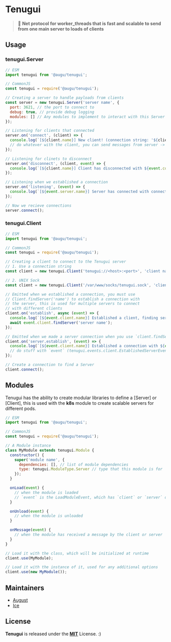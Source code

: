 # Tenugui
> :peacock: **Net protocol for worker_threads that is fast and scalable to send from one main server to loads of clients**

## Usage
### tenugui.Server
```js
// ESM
import tenugui from '@augu/tenugui';

// CommonJS
const tenugui = require('@augu/tenugui');

// Creating a server to handle payloads from clients
const server = new tenugui.Server('server name', {
  port: 3621, // the port to connect to
  debug: true, // provide debug logging
  modules: [] // Any modules to implement to interact with this Server
});

// Listening for clients that connected
server.on('connect', (client) => {
  console.log(`[${client.name}] New client! (connection string: '${client.connection}'`);
  // do whatever with the client, you can send messages from server -> <- client
});

// Listening for clinets to disconnect
server.on('disconnect', (client, event) => {
  console.log(`[${client.name}] Client has disconnected with ${event.code}${event.signal ? ` signal "${event.signal}"` : ''}`);
});

// Listening when we established a connection
server.on('listening', (event) => {
  console.log(`[${event.server.name}] Server has connected with connection string ${event.connection}`);
});

// Now we recieve connections
server.connect();
```

### tenugui.Client
```js
// ESM
import tenugui from '@augu/tenugui';

// CommonJS
const tenugui = require('@augu/tenugui');

// Creating a client to connect to the Tenugui server
// 1. Use a connection string
const client = new tenugui.Client('tenugui://<host>:<port>', 'client name');

// 2. UNIX Sock
const client = new tenugui.Client('/var/www/socks/tenugui.sock', 'client name');

// Emitted when we established a connection, you must use
// Client.findServer('name') to establish a connection with
// the server, this is used for multiple servers to connect
// with different clients
client.on('establish', async (event) => {
  console.log(`[${event.client.name}] Established a client, finding server...`);
  await event.client.findServer('server name');
});

// Emitted when we made a server connection when you use `client.findServer('name')`
client.on('server.establish', (event) => {
  console.log(`[${event.client.name}] Established a connection with ${event.server.name}`);
  // do stuff with `event` (tenugui.events.client.EstablishedServerEvent)
});

// Create a connection to find a Server
client.connect();
```

## Modules
Tenugui has the ability to create modular libraries to define a [Server] or [Client], this is used with the **k8s** module to create scalable servers for different pods.

```js
// ESM
import tenugui from '@augu/tenugui';

// CommonJS
const tenugui = require('@augu/tenugui');

// A Module instance
class MyModule extends tenugui.Module {
  constructor() {
    super('module name', {
      dependencies: [], // list of module dependencies
      type: tenugui.ModuleType.Server // type that this module is for
    });
  }

  onLoad(event) {
    // when the module is loaded
    // `event` is the LoadModuleEvent, which has `client` or `server` defined by the type
  }

  onUnload(event) {
    // when the module is unloaded
  }

  onMessage(event) {
    // when the module has received a message by the client or server
  }
}

// Load it with the class, which will be initialized at runtime
client.use(MyModule);

// Load it with the instance of it, used for any additional options
client.use(new MyModule());
```

## Maintainers
- [August](https://floofy.dev)
- [Ice](https://github.com/IceeMC)

## License
**Tenugui** is released under the [**MIT**](/LICENSE) License. :)
